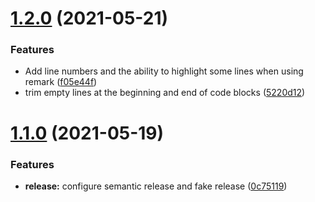 # [1.2.0](https://github.com/BenoitAverty/rehype-plugin-advanced-code/compare/v1.1.0...v1.2.0) (2021-05-21)


### Features

* Add line numbers and the ability to highlight some lines when using remark ([f05e44f](https://github.com/BenoitAverty/rehype-plugin-advanced-code/commit/f05e44fa0c3ff5e1353d6cd5533a454dca5b7a2c))
* trim empty lines at the beginning and end of code blocks ([5220d12](https://github.com/BenoitAverty/rehype-plugin-advanced-code/commit/5220d127576018d7ca67c0970814151f23717b9e))

# [1.1.0](https://github.com/BenoitAverty/rehype-plugin-advanced-code/compare/v1.0.0...v1.1.0) (2021-05-19)


### Features

* **release:** configure semantic release and fake release ([0c75119](https://github.com/BenoitAverty/rehype-plugin-advanced-code/commit/0c75119dcd477850382e6bfd6b3060ac6ef02604))
